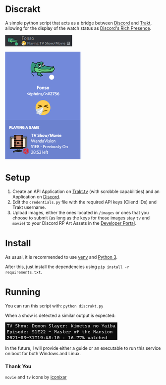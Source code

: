 # Discrakt
A simple python script that acts as a bridge between [Discord](https://discord.com/) and [Trakt](https://trakt.tv), allowing for the display of the watch status as [Discord's Rich Presence](https://discord.com/rich-presence).

![User Status](./images/demo/member-list.png)

![Rich Presence](./images/demo/profile-status.png)

# Setup

1. Create an API Application on [Trakt.tv](https://trakt.tv/oauth/applications/new) (with scrobble capabilities) and an Application on [Discord](https://discord.com/developers/applications).
2. Edit the `credentials.py` file with the required API keys (Cliend IDs) and Trakt username.
3. Upload images, either the ones located in `/images` or ones that you choose to submit (as long as the keys for those images stay `tv` and `movie`) to your Discord RP Art Assets in the [Developer Portal](https://discord.com/developers).

# Install

As usual, it is recommended to use [venv](https://docs.python.org/3/library/venv.html) and [Python 3](https://www.python.org/). 

After this, just install the dependencies using `pip install -r requirements.txt`.

# Running

You can run this script with: `python discrakt.py`

When a show is detected a similar output is expected:

![Console](./images/demo/console.png)

In the future, I will provide either a guide or an executable to run this service on boot for both Windows and Linux.

### Thank You

`movie` and `tv` icons by [iconixar](https://www.flaticon.com/authors/iconixar)
